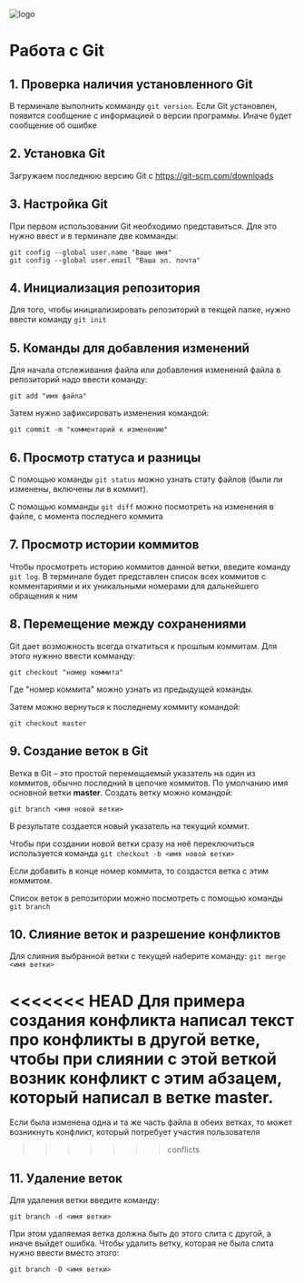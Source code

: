 ![logo](1280px-Git-logo.svg.png)
# Работа с Git

## 1. Проверка наличия установленного Git

В терминале выполнить комманду `git version`.
Если Git установлен, появится сообщение с информацией о версии программы. Иначе будет сообщение об ошибке

## 2. Установка Git

Загружаем последнюю версию Git с https://git-scm.com/downloads

## 3. Настройка Git

При первом использовании Git необходимо представиться. Для это нужно ввест и в терминале две комманды:
```
git config --global user.name "Ваше имя"
git config --global user.email "Ваша эл. почта"
```

## 4. Инициализация репозитория

Для того, чтобы инициализировать репозиторий в текщей папке, нужно ввести команду `git init`

## 5. Команды для добавления изменений

Для начала отслеживания файла или добавления изменений файла в репозиторий надо ввести команду:
```
git add "имя файла"
```
Затем нужно зафиксировать изменения командой:
```
git commit -m "комментарий к изменению"
```

## 6. Просмотр статуса и разницы

С помощью команды `git status` можно узнать стату файлов (были ли изменены, включены ли в коммит).

С помощью комманды `git diff` можно посмотреть на изменения в файле, с момента последнего коммита

## 7. Просмотр истории коммитов

Чтобы просмотреть историю коммитов данной ветки, введите команду `git log`. В терминале будет представлен список всех коммитов с комментариями и их уникальными номерами для дальнейшего обращения к ним

## 8. Перемещение между сохранениями

Git дает возможность всегда откатиться к прошлым коммитам. Для этого нужнно ввести комманду:
```
git checkout "номер коммита"
```
Где "номер коммита" можно узнать из предыдущей команды.

Затем можно вернуться к последнему коммиту командой:
```
git checkout master
```

## 9. Создание веток в Git

Ветка в Git – это простой перемещаемый указатель на один из коммитов, обычно последний в цепочке коммитов. По умолчанию имя основной ветки **master**.
Создать ветку можно командой:
```
git branch <имя новой ветки>
```
В результате создается новый указатель на текущий коммит.

Чтобы при создании новой ветки сразу на неё переключиться используется команда `git checkout -b <имя новой ветки>`

Если добавить в конце номер коммита, то создастся ветка с этим коммитом.

Список веток в репозитории можно посмотреть с помощью команды `git branch`

## 10. Слияние веток и разрешение конфликтов

Для слияния выбранной ветки с текущей наберите команду:
`git merge <имя ветки>`

<<<<<<< HEAD
Для примера создания конфликта написал текст про конфликты в другой ветке, чтобы при слиянии с этой веткой возник конфликт с этим абзацем, который написал в ветке master.
=======
Если была изменена одна и та же часть файла в обеих ветках, то может возникнуть конфликт, который потребует участия пользователя
>>>>>>> conflicts

## 11. Удаление веток

Для удаления ветки введите команду:
```
git branch -d <имя ветки>
```
При этом удаляемая ветка должна быть до этого слита с другой, а иначе выйдет ошибка.
Чтобы удалить ветку, которая не была слита нужно ввести вместо этого:
```
git branch -D <имя ветки>
```

